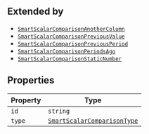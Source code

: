 ## Extended by

- [`SmartScalarComparisonAnotherColumn`](SmartScalarComparisonAnotherColumn.md)
- [`SmartScalarComparisonPreviousValue`](SmartScalarComparisonPreviousValue.md)
- [`SmartScalarComparisonPreviousPeriod`](SmartScalarComparisonPreviousPeriod.md)
- [`SmartScalarComparisonPeriodsAgo`](SmartScalarComparisonPeriodsAgo.md)
- [`SmartScalarComparisonStaticNumber`](SmartScalarComparisonStaticNumber.md)

## Properties

| Property                 | Type                                                        |
| ------------------------ | ----------------------------------------------------------- |
| <a id="id"></a> `id`     | `string`                                                    |
| <a id="type"></a> `type` | [`SmartScalarComparisonType`](SmartScalarComparisonType.md) |
